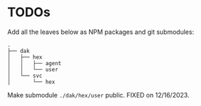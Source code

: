 # TODOs

Add all the leaves below as NPM packages and git submodules:
```
.
├── dak
│   ├── hex
│   │   ├── agent
│   │   └── user
│   └── svc
│       └── hex
```
Make submodule `./dak/hex/user` public. FIXED on 12/16/2023.
